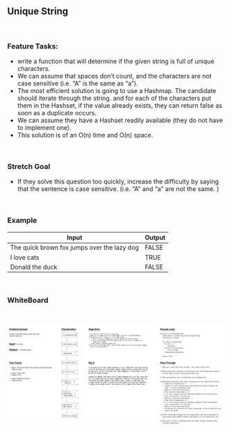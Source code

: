 ## Unique String

<br>

### Feature Tasks:
- write a function that will determine if the given string is full of unique characters.
- We can assume that spaces don’t count, and the characters are not case sensitive (i.e. “A” is the same as “a”).
- The most efficient solution is going to use a Hashmap. The candidate should iterate through the string. and for each of the characters put them in the Hashset, if the value already exists, they can return false as soon as a duplicate occurs.
- We can assume they have a Hashset readily available (they do not have to implement one).
- This solution is of an O(n) time and O(n) space.


<br>

### Stretch Goal
- If they solve this question too quickly, increase the difficulty by saying that the sentence is case sensitive. (i.e. “A” and “a” are not the same. )


<br>

### Example

| Input                                       | Output |
|  ---                                        | ---    |
| The quick brown fox jumps over the lazy dog | FALSE  |
| I love cats	                              | TRUE   |
| Donald the duck                             | FALSE  |

<br>

### WhiteBoard 
<br>

![WhiteBoard](./uniqueString.png)

<br>